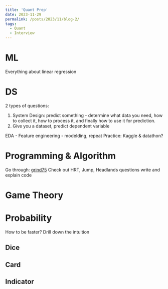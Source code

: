 ```yaml
---
title: 'Quant Prep'
date: 2023-11-29
permalink: /posts/2023/11/blog-2/
tags:
  - Quant
  - Interview
---
```


ML
======
Everything about linear regression

DS
======
2 types of questions: 
1. System Design: predict something - determine what data you need, how to collect it, how to process it, and finally how to use it for prediction.
2. Give you a dataset, predict dependent variable

EDA - Feature engineering - modelding, repeat
Practice: Kaggle & datathon? 

Programming & Algorithm
======
Go through: [grind75](https://www.techinterviewhandbook.org/grind75)
Check out HRT, Jump, Headlands questions
write and explain code

Game Theory
======

Probability
======
How to be faster? Drill down the intuition

Dice
------

Card
------

Indicator
------
